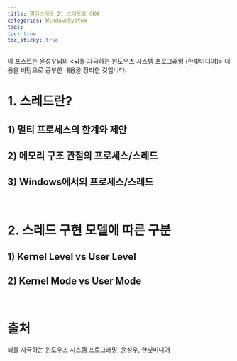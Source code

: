 ```yaml
---
title: 멀티스레드 2) 스레드의 이해
categories: WindowsSystem
tags: 
toc: true
toc_sticky: true
---
```


이 포스트는 윤성우님의 <뇌를 자극하는 윈도우즈 시스템 프로그래밍 (한빛미디어)> 내용을 바탕으로 공부한 내용을 정리한 것입니다. 

# **1. 스레드란?**

## **1) 멀티 프로세스의 한계와 제안**

## **2) 메모리 구조 관점의 프로세스/스레드**

## **3) Windows에서의 프로세스/스레드**

<br/>

# **2. 스레드 구현 모델에 따른 구분**

## **1) Kernel Level vs User Level**

## **2) Kernel Mode vs User Mode**

<br/>

# **출처**

뇌를 자극하는 윈도우즈 시스템 프로그래밍, 윤성우, 한빛미디어
